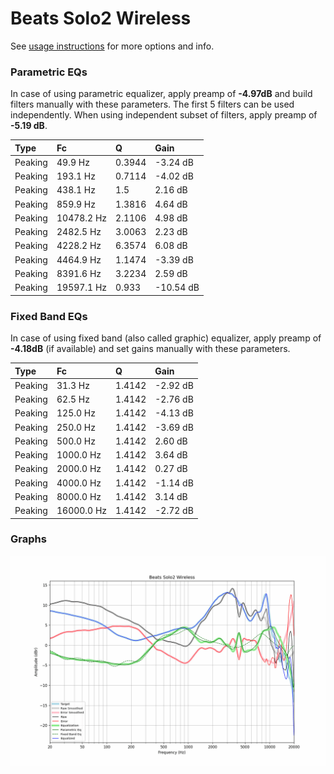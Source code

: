 # Beats Solo2 Wireless
See [usage instructions](https://github.com/jaakkopasanen/AutoEq#usage) for more options and info.

### Parametric EQs
In case of using parametric equalizer, apply preamp of **-4.97dB** and build filters manually
with these parameters. The first 5 filters can be used independently.
When using independent subset of filters, apply preamp of **-5.19 dB**.

| Type    | Fc         |      Q | Gain      |
|:--------|:-----------|:-------|:----------|
| Peaking | 49.9 Hz    | 0.3944 | -3.24 dB  |
| Peaking | 193.1 Hz   | 0.7114 | -4.02 dB  |
| Peaking | 438.1 Hz   | 1.5    | 2.16 dB   |
| Peaking | 859.9 Hz   | 1.3816 | 4.64 dB   |
| Peaking | 10478.2 Hz | 2.1106 | 4.98 dB   |
| Peaking | 2482.5 Hz  | 3.0063 | 2.23 dB   |
| Peaking | 4228.2 Hz  | 6.3574 | 6.08 dB   |
| Peaking | 4464.9 Hz  | 1.1474 | -3.39 dB  |
| Peaking | 8391.6 Hz  | 3.2234 | 2.59 dB   |
| Peaking | 19597.1 Hz | 0.933  | -10.54 dB |

### Fixed Band EQs
In case of using fixed band (also called graphic) equalizer, apply preamp of **-4.18dB**
(if available) and set gains manually with these parameters.

| Type    | Fc         |      Q | Gain     |
|:--------|:-----------|:-------|:---------|
| Peaking | 31.3 Hz    | 1.4142 | -2.92 dB |
| Peaking | 62.5 Hz    | 1.4142 | -2.76 dB |
| Peaking | 125.0 Hz   | 1.4142 | -4.13 dB |
| Peaking | 250.0 Hz   | 1.4142 | -3.69 dB |
| Peaking | 500.0 Hz   | 1.4142 | 2.60 dB  |
| Peaking | 1000.0 Hz  | 1.4142 | 3.64 dB  |
| Peaking | 2000.0 Hz  | 1.4142 | 0.27 dB  |
| Peaking | 4000.0 Hz  | 1.4142 | -1.14 dB |
| Peaking | 8000.0 Hz  | 1.4142 | 3.14 dB  |
| Peaking | 16000.0 Hz | 1.4142 | -2.72 dB |

### Graphs
![](./Beats%20Solo2%20Wireless.png)